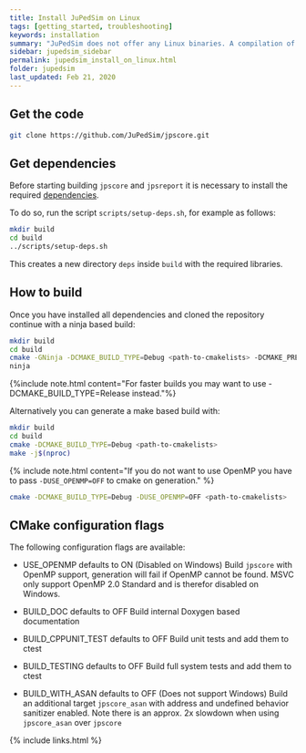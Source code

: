 ```yaml
---
title: Install JuPedSim on Linux
tags: [getting_started, troubleshooting]
keywords: installation
summary: "JuPedSim does not offer any Linux binaries. A compilation of the code is necessary."
sidebar: jupedsim_sidebar
permalink: jupedsim_install_on_linux.html
folder: jupedsim
last_updated: Feb 21, 2020
---
```


## Get the code 

```bash
git clone https://github.com/JuPedSim/jpscore.git
```

## Get dependencies

Before starting building `jpscore` and `jpsreport` it is necessary to install the required [dependencies](jupedsim_requirements.html).

To do so, run the script `scripts/setup-deps.sh`, for example as follows:

```bash
mkdir build
cd build
../scripts/setup-deps.sh
```

This creates a new directory `deps` inside `build` with the required libraries.

## How to build
Once you have installed all dependencies and cloned the repository continue
with a ninja based build:
```bash
mkdir build
cd build
cmake -GNinja -DCMAKE_BUILD_TYPE=Debug <path-to-cmakelists> -DCMAKE_PREFIX_PATH=$(pwd)/deps
ninja
```

{%include note.html content="For faster builds you may want to use -DCMAKE_BUILD_TYPE=Release instead."%}

Alternatively you can generate a make based build with:
```bash
mkdir build
cd build
cmake -DCMAKE_BUILD_TYPE=Debug <path-to-cmakelists>
make -j$(nproc)
```

{% include note.html content="If you do not want to use OpenMP you have to pass `-DUSE_OPENMP=OFF` to cmake on generation." %}
```bash
cmake -DCMAKE_BUILD_TYPE=Debug -DUSE_OPENMP=OFF <path-to-cmakelists>
```

## CMake configuration flags

The following configuration flags are available:

- USE_OPENMP defaults to ON (Disabled on Windows)
Build `jpscore` with OpenMP support, generation will fail if OpenMP cannot be
found.
MSVC only support OpenMP 2.0 Standard and is therefor disabled on Windows.

- BUILD_DOC defaults to OFF
Build internal Doxygen based documentation

- BUILD_CPPUNIT_TEST defaults to OFF
Build unit tests and add them to ctest

- BUILD_TESTING defaults to OFF
Build full system tests and add them to ctest

- BUILD_WITH_ASAN defaults to OFF (Does not support Windows)
Build an additional target `jpscore_asan` with address and undefined behavior
sanitizer enabled. Note there is an approx. 2x slowdown when using
`jpscore_asan` over `jpscore`


{% include links.html %}

